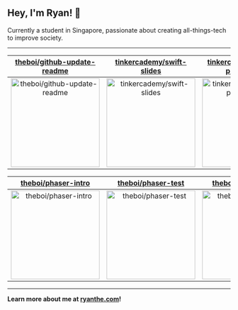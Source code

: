 ## Hey, I'm Ryan! 👋

Currently a student in Singapore, passionate about creating all-things-tech to improve society.

---

| [theboi/github-update-readme](https://github.com/theboi/github-update-readme) | [tinkercademy/swift-slides](https://github.com/tinkercademy/swift-slides) | [tinkercademy/phaser-pong-game](https://github.com/tinkercademy/phaser-pong-game) |
| :-: | :-: | :-: |
| <a href="https://github.com/theboi/github-update-readme"><img src="https://github.com/theboi/github-update-readme/raw/main/DISPLAY.jpg" alt="theboi/github-update-readme" title="theboi/github-update-readme" width="200" height="200"></a> | <a href="https://github.com/tinkercademy/swift-slides"><img src="https://github.com/theboi/theboi/raw/main/DISPLAY.jpg" alt="tinkercademy/swift-slides" title="tinkercademy/swift-slides" width="200" height="200"></a> | <a href="https://github.com/tinkercademy/phaser-pong-game"><img src="https://github.com/theboi/theboi/raw/main/DISPLAY.jpg" alt="tinkercademy/phaser-pong-game" title="tinkercademy/phaser-pong-game" width="200" height="200"></a> |

| [theboi/phaser-intro](https://github.com/theboi/phaser-intro) | [theboi/phaser-test](https://github.com/theboi/phaser-test) | [theboi/oiiaoiiae_bot](https://github.com/theboi/oiiaoiiae_bot) |
| :-: | :-: | :-: |
| <a href="https://github.com/theboi/phaser-intro"><img src="https://github.com/theboi/theboi/raw/main/DISPLAY.jpg" alt="theboi/phaser-intro" title="theboi/phaser-intro" width="200" height="200"></a> | <a href="https://github.com/theboi/phaser-test"><img src="https://github.com/theboi/theboi/raw/main/DISPLAY.jpg" alt="theboi/phaser-test" title="theboi/phaser-test" width="200" height="200"></a> | <a href="https://github.com/theboi/oiiaoiiae_bot"><img src="https://github.com/theboi/theboi/raw/main/DISPLAY.jpg" alt="theboi/oiiaoiiae_bot" title="theboi/oiiaoiiae_bot" width="200" height="200"></a> |



---

**Learn more about me at [ryanthe.com](https://www.ryanthe.com)!**